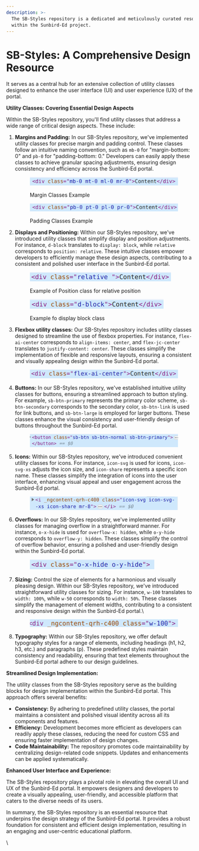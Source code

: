 ```yaml
---
description: >-
  The SB-Styles repository is a dedicated and meticulously curated resource
  within the Sunbird-Ed project.
---
```


# SB-Styles: A Comprehensive Design Resource

It serves as a central hub for an extensive collection of utility classes designed to enhance the user interface (UI) and user experience (UX) of the portal.

**Utility Classes: Covering Essential Design Aspects**

Within the SB-Styles repository, you'll find utility classes that address a wide range of critical design aspects. These include:

1.  **Margins and Padding:** In our SB-Styles repository, we've implemented utility classes for precise margin and padding control. These classes follow an intuitive naming convention, such as `mb-0` for "margin-bottom: 0" and `pb-0` for "padding-bottom: 0." Developers can easily apply these classes to achieve granular spacing adjustments, ensuring design consistency and efficiency across the Sunbird-Ed portal.

    <figure><img src="../../../../.gitbook/assets/image (49).png" alt=""><figcaption><p>Margin Classes Example</p></figcaption></figure>



    <figure><img src="../../../../.gitbook/assets/image (52).png" alt=""><figcaption><p>Padding Classes Example</p></figcaption></figure>
2.  **Displays and Positioning:** Within our SB-Styles repository, we've introduced utility classes that simplify display and position adjustments. For instance, `d-block` translates to `display: block`, while `relative` corresponds to `position: relative`. These intuitive classes empower developers to efficiently manage these design aspects, contributing to a consistent and polished user interface in the Sunbird-Ed portal.

    <figure><img src="../../../../.gitbook/assets/image (54).png" alt=""><figcaption><p>Example of Position class for relative position </p></figcaption></figure>



    <figure><img src="../../../../.gitbook/assets/image (55).png" alt=""><figcaption><p>Example fo display block class </p></figcaption></figure>
3.  **Flexbox utility classes:** Our SB-Styles repository includes utility classes designed to streamline the use of flexbox properties. For instance, `flex-ai-center` corresponds to `align-items: center`, and `flex-jc-center` translates to `justify-content: center`. These classes simplify the implementation of flexible and responsive layouts, ensuring a consistent and visually appealing design within the Sunbird-Ed portal.

    <figure><img src="../../../../.gitbook/assets/image (56).png" alt=""><figcaption></figcaption></figure>
4.  **Buttons:** In our SB-Styles repository, we've established intuitive utility classes for buttons, ensuring a streamlined approach to button styling. For example, `sb-btn-primary` represents the primary color scheme, `sb-btn-secondary` corresponds to the secondary color, `sb-btn-link` is used for link buttons, and `sb-btn-large` is employed for larger buttons. These classes enhance the visual consistency and user-friendly design of buttons throughout the Sunbird-Ed portal.

    <figure><img src="../../../../.gitbook/assets/image (57).png" alt=""><figcaption></figcaption></figure>
5.  **Icons:** Within our SB-Styles repository, we've introduced convenient utility classes for icons. For instance, `icon-svg` is used for icons, `icon-svg-xs` adjusts the icon size, and `icon-share` represents a specific icon name. These classes simplify the integration of icons into the user interface, enhancing visual appeal and user engagement across the Sunbird-Ed portal.

    <figure><img src="../../../../.gitbook/assets/image (58).png" alt=""><figcaption></figcaption></figure>
6.  **Overflows:** In our SB-Styles repository, we've implemented utility classes for managing overflow in a straightforward manner. For instance, `o-x-hide` is used for `overflow-x: hidden`, while `o-y-hide` corresponds to `overflow-y: hidden`. These classes simplify the control of overflow behavior, ensuring a polished and user-friendly design within the Sunbird-Ed portal.

    <figure><img src="../../../../.gitbook/assets/image (60).png" alt=""><figcaption></figcaption></figure>
7.  **Sizing:** Control the size of elements for a harmonious and visually pleasing design. Within our SB-Styles repository, we've introduced straightforward utility classes for sizing. For instance, `w-100` translates to `width: 100%`, while `w-50` corresponds to `width: 50%`. These classes simplify the management of element widths, contributing to a consistent and responsive design within the Sunbird-Ed portal.\


    <figure><img src="../../../../.gitbook/assets/image (59).png" alt=""><figcaption></figcaption></figure>
8. **Typography:** Within our SB-Styles repository, we offer default typography styles for a range of elements, including headings (h1, h2, h3, etc.) and paragraphs (p). These predefined styles maintain consistency and readability, ensuring that text elements throughout the Sunbird-Ed portal adhere to our design guidelines.

**Streamlined Design Implementation:**

The utility classes from the SB-Styles repository serve as the building blocks for design implementation within the Sunbird-Ed portal. This approach offers several benefits:

* **Consistency:** By adhering to predefined utility classes, the portal maintains a consistent and polished visual identity across all its components and features.
* **Efficiency:** Development becomes more efficient as developers can readily apply these classes, reducing the need for custom CSS and ensuring faster implementation of design changes.
* **Code Maintainability:** The repository promotes code maintainability by centralizing design-related code snippets. Updates and enhancements can be applied systematically.

**Enhanced User Interface and Experience:**

The SB-Styles repository plays a pivotal role in elevating the overall UI and UX of the Sunbird-Ed portal. It empowers designers and developers to create a visually appealing, user-friendly, and accessible platform that caters to the diverse needs of its users.

In summary, the SB-Styles repository is an essential resource that underpins the design strategy of the Sunbird-Ed portal. It provides a robust foundation for consistent and efficient design implementation, resulting in an engaging and user-centric educational platform.

\
